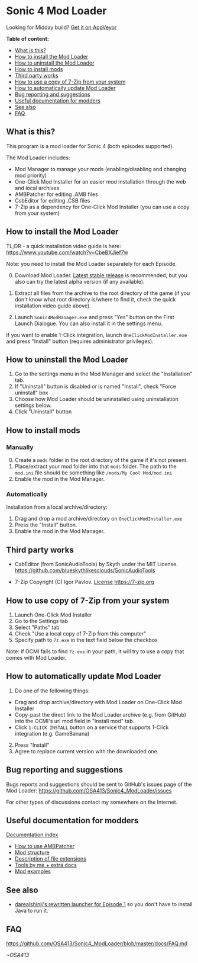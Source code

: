 # Sonic 4 Mod Loader

Looking for Midday build? [Get it on AppVeyor](https://ci.appveyor.com/project/OSA413/sonic4-modloader/branch/master/artifacts)

**Table of content:**
* [What is this?](#what-is-this)
* [How to install the Mod Loader](#how-to-install-the-mod-loader)
* [How to uninstall the Mod Loader](#how-to-uninstall-the-mod-loader)
* [How to install mods](#how-to-install-mods)
* [Third party works](#third-party-works)
* [How to use a copy of 7-Zip from your system](#third-party-works)
* [How to automatically update Mod Loader](#how-to-automatically-update-mod-loader)
* [Bug reporting and suggestions](#bug-reporting-and-suggestions)
* [Useful documentation for modders](#useful-documentation-for-modders)
* [See also](#see-also)
* [FAQ](#faq)

## What is this?

This program is a mod loader for Sonic 4 (both episodes supported).

The Mod Loader includes:
* Mod Manager to manage your mods (enabling/disabling and changing mod priority)
* One-Click Mod Installer for an easier mod installation through the web and local archives
* AMBPatcher for editing .AMB files
* CsbEditor for editing .CSB files
* 7-Zip as a dependency for One-Click Mod Installer (you can use a copy from your system)

## How to install the Mod Loader

TL;DR - a quick installation video guide is here: https://www.youtube.com/watch?v=CbeBXJief7w

Note: you need to install the Mod Loader separately for each Episode.

0. Download Mod Loader. [Latest stable release](https://github.com/OSA413/Sonic4_ModLoader/releases/latest) is recommended, but you also can try the latest alpha version (if any available).

1. Extract all files from the archive to the root directory of the game (if you don't know what root directory is/where to find it, check the quick installation video guide above).

2. Launch `Sonic4ModManager.exe` and press "Yes" button on the First Launch Dialogue. You can also install it in the settings menu.

If you want to enable 1-Click integration, launch `OneClickModInstaller.exe` and press "Install" button (requires administrator privileges).

## How to uninstall the Mod Loader

1. Go to the settings menu in the Mod Manager and select the "Installation" tab.
2. If "Uninstall" button is disabled or is named "Install", check "Force uninstall" box
3. Choose how Mod Loader should be uninstalled using uninstallation settings below.
4. Click "Uninstall" button

## How to install mods

### Manually

0. Create a `mods` folder in the root directory of the game if it's not present.
1. Place/extract your mod folder into that `mods` folder. The path to the `mod.ini` file should be something like `/mods/My Cool Mod/mod.ini`
2. Enable the mod in the Mod Manager.

### Automatically

Installation from a local archive/directory:
1. Drag and drop a mod archive/directory on `OneClickModInstaller.exe`
2. Press the "Install" button.
3. Enable the mod in the Mod Manager.

## Third party works

* CsbEditor (from SonicAudioTools) by Skyth under the MIT License.
https://github.com/blueskythlikesclouds/SonicAudioTools

* 7-Zip Copyright (C) Igor Pavlov.
[License](https://7-zip.org/license.txt)
https://7-zip.org

## How to use copy of 7-Zip from your system

1. Launch One-Click Mod Installer
2. Go to the Settings tab
3. Select "Paths" tab
4. Check "Use a local copy of 7-Zip from this computer"
5. Specify path to `7z.exe` in the text field below the checkbox

Note: if OCMI fails to find `7z.exe` in your path, it will try to use a copy that comes with Mod Loader.

## How to automatically update Mod Loader

1. Do one of the following things:
* Drag and drop archive/directory with Mod Loader on One-Click Mod Installer
* Copy-past the direct link to the Mod Loader archive (e.g. from GitHub) into the OCMI's url mod field in "Install mod" tab.
* Click `1-CLICK INSTALL` button on a service that supports 1-Click integration (e.g. GameBanana)
2. Press "Install"
3. Agree to replace current version with the downloaded one.

## Bug reporting and suggestions

Bugs reports and suggestions should be sent to GitHub's issues page of the Mod Loader:
https://github.com/OSA413/Sonic4_ModLoader/issues

For other types of discussions contact my somewhere on the Internet.

## Useful documentation for modders
[Documentation index](https://github.com/OSA413/Sonic4_ModLoader/blob/master/docs/Index.md)
* [How to use AMBPatcher](https://github.com/OSA413/Sonic4_ModLoader/blob/master/docs/How%20to%20use%20AMBPatcher.md)
* [Mod structure](https://github.com/OSA413/Sonic4_ModLoader/blob/master/docs/Mod%20structure.md)
* [Description of file extensions](https://github.com/OSA413/Sonic4_Tools/blob/master/docs/File%20description.md)
* [Tools by me + extra docs](https://github.com/OSA413/Sonic4_Tools)
* [Mod examples](https://github.com/OSA413/Sonic4_ModLoader_examples)

## See also

* [darealshinji's rewritten launcher for Episode 1](https://github.com/darealshinji/sonic-4-launcher) so you don't have to install Java to run it.

## FAQ

https://github.com/OSA413/Sonic4_ModLoader/blob/master/docs/FAQ.md

*~OSA413*
